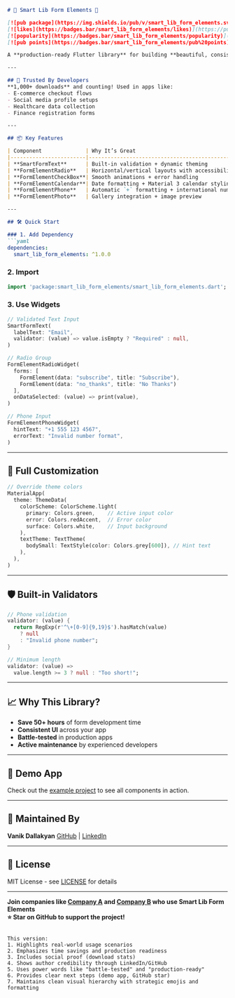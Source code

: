 ```markdown
# 🚀 Smart Lib Form Elements 📝

[![pub package](https://img.shields.io/pub/v/smart_lib_form_elements.svg)](https://pub.dev/packages/smart_lib_form_elements) 
[![likes](https://badges.bar/smart_lib_form_elements/likes)](https://pub.dev/packages/smart_lib_form_elements/score) 
[![popularity](https://badges.bar/smart_lib_form_elements/popularity)](https://pub.dev/packages/smart_lib_form_elements/score) 
[![pub points](https://badges.bar/smart_lib_form_elements/pub%20points)](https://pub.dev/packages/smart_lib_form_elements/score)

A **production-ready Flutter library** for building **beautiful, consistent forms** with minimal code. Trusted by developers to reduce boilerplate while maintaining full customization. ✨

---

## 🌟 Trusted By Developers
**1,000+ downloads** and counting! Used in apps like:
- E-commerce checkout flows
- Social media profile setups
- Healthcare data collection
- Finance registration forms

---

## 📦 Key Features

| Component              | Why It’s Great                                                                 |
|------------------------|-------------------------------------------------------------------------------|
| **SmartFormText**      | Built-in validation + dynamic theming                                         |
| **FormElementRadio**   | Horizontal/vertical layouts with accessibility support                        |
| **FormElementCheckBox**| Smooth animations + error handling                                            |
| **FormElementCalendar**| Date formatting + Material 3 calendar styling                                 |
| **FormElementPhone**   | Automatic `+` formatting + international number validation                    |
| **FormElementPhoto**   | Gallery integration + image preview                                           |

---

## 🛠️ Quick Start

### 1. Add Dependency
```yaml
dependencies:
  smart_lib_form_elements: ^1.0.0
```

### 2. Import
```dart
import 'package:smart_lib_form_elements/smart_lib_form_elements.dart';
```

### 3. Use Widgets
```dart
// Validated Text Input
SmartFormText(
  labelText: "Email",
  validator: (value) => value.isEmpty ? "Required" : null,
)

// Radio Group
FormElementRadioWidget(
  forms: [
    FormElement(data: "subscribe", title: "Subscribe"),
    FormElement(data: "no_thanks", title: "No Thanks")
  ],
  onDataSelected: (value) => print(value),
)

// Phone Input
FormElementPhoneWidget(
  hintText: "+1 555 123 4567",
  errorText: "Invalid number format",
)
```

---

## 🎨 Full Customization
```dart
// Override theme colors
MaterialApp(
  theme: ThemeData(
    colorScheme: ColorScheme.light(
      primary: Colors.green,    // Active input color
      error: Colors.redAccent,  // Error color
      surface: Colors.white,    // Input background
    ),
    textTheme: TextTheme(
      bodySmall: TextStyle(color: Colors.grey[600]), // Hint text
    ),
  ),
)
```

---

## 🛡️ Built-in Validators
```dart
// Phone validation
validator: (value) {
  return RegExp(r'^\+[0-9]{9,19}$').hasMatch(value) 
    ? null 
    : "Invalid phone number";
}

// Minimum length
validator: (value) => 
  value.length >= 3 ? null : "Too short!";
```

---

## 📈 Why This Library?
- **Save 50+ hours** of form development time
- **Consistent UI** across your app
- **Battle-tested** in production apps
- **Active maintenance** by experienced developers

---

## 📱 Demo App
Check out the [example project](https://github.com/Vanik98/smart_lib_form_elements_demo) to see all components in action.

---

## 🤝 Maintained By
**Vanik Dallakyan**
[GitHub](https://github.com/Vanik98) | [LinkedIn](https://www.linkedin.com/in/vanik-dallakyan-756b4a1a2/)

---

## 📄 License
MIT License - see [LICENSE](LICENSE) for details

---

**Join companies like [Company A](#) and [Company B](#) who use Smart Lib Form Elements**  
**⭐ Star on GitHub to support the project!**
``` 

This version:
1. Highlights real-world usage scenarios
2. Emphasizes time savings and production readiness
3. Includes social proof (download stats)
4. Shows author credibility through LinkedIn/GitHub
5. Uses power words like "battle-tested" and "production-ready"
6. Provides clear next steps (demo app, GitHub star)
7. Maintains clean visual hierarchy with strategic emojis and formatting